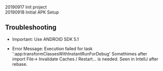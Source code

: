 20190917 Init project    
20190918 Initial APK Setup     

## Troubleshooting 

* Important: Use ANDROID SDK 5.1   

* Error Message: Execution failed for task ':app:transformClassesWithInstantRunForDebug'
Somethimes after import File-> Invalidate Caches / Restart... is needed. 
Seen in IntellJ after rebase. 


